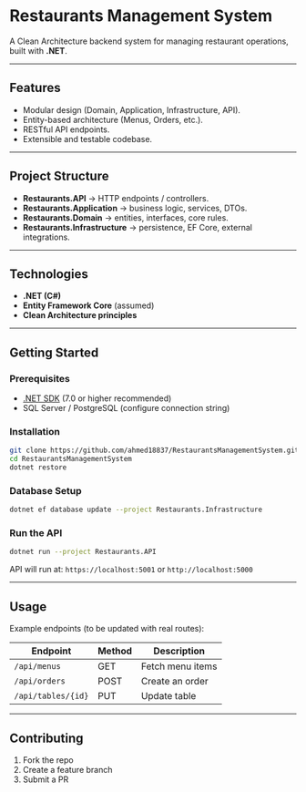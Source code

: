 # Restaurants Management System

A Clean Architecture backend system for managing restaurant operations, built with **.NET**.

---

## Features

* Modular design (Domain, Application, Infrastructure, API).
* Entity-based architecture (Menus, Orders, etc.).
* RESTful API endpoints.
* Extensible and testable codebase.

---

## Project Structure

* **Restaurants.API** → HTTP endpoints / controllers.
* **Restaurants.Application** → business logic, services, DTOs.
* **Restaurants.Domain** → entities, interfaces, core rules.
* **Restaurants.Infrastructure** → persistence, EF Core, external integrations.

---

## Technologies

* **.NET (C#)**
* **Entity Framework Core** (assumed)
* **Clean Architecture principles**

---

## Getting Started

### Prerequisites

* [.NET SDK](https://dotnet.microsoft.com/download) (7.0 or higher recommended)
* SQL Server / PostgreSQL (configure connection string)

### Installation

```bash
git clone https://github.com/ahmed18837/RestaurantsManagementSystem.git
cd RestaurantsManagementSystem
dotnet restore
```

### Database Setup

```bash
dotnet ef database update --project Restaurants.Infrastructure
```

### Run the API

```bash
dotnet run --project Restaurants.API
```

API will run at:
`https://localhost:5001` or `http://localhost:5000`

---

## Usage

Example endpoints (to be updated with real routes):

| Endpoint           | Method | Description      |
| ------------------ | ------ | ---------------- |
| `/api/menus`       | GET    | Fetch menu items |
| `/api/orders`      | POST   | Create an order  |
| `/api/tables/{id}` | PUT    | Update table     |

---

## Contributing

1. Fork the repo
2. Create a feature branch
3. Submit a PR

